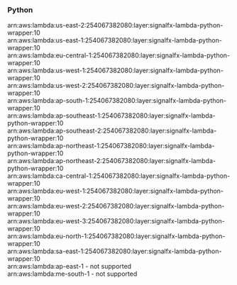 <h3>Python</h3>

arn:aws:lambda:us-east-2:254067382080:layer:signalfx-lambda-python-wrapper:10<br>
arn:aws:lambda:us-east-1:254067382080:layer:signalfx-lambda-python-wrapper:10<br>
arn:aws:lambda:eu-central-1:254067382080:layer:signalfx-lambda-python-wrapper:10<br>
arn:aws:lambda:us-west-1:254067382080:layer:signalfx-lambda-python-wrapper:10<br>
arn:aws:lambda:us-west-2:254067382080:layer:signalfx-lambda-python-wrapper:10<br>
arn:aws:lambda:ap-south-1:254067382080:layer:signalfx-lambda-python-wrapper:10<br>
arn:aws:lambda:ap-southeast-1:254067382080:layer:signalfx-lambda-python-wrapper:10<br>
arn:aws:lambda:ap-southeast-2:254067382080:layer:signalfx-lambda-python-wrapper:10<br>
arn:aws:lambda:ap-northeast-1:254067382080:layer:signalfx-lambda-python-wrapper:10<br>
arn:aws:lambda:ap-northeast-2:254067382080:layer:signalfx-lambda-python-wrapper:10<br>
arn:aws:lambda:ca-central-1:254067382080:layer:signalfx-lambda-python-wrapper:10<br>
arn:aws:lambda:eu-west-1:254067382080:layer:signalfx-lambda-python-wrapper:10<br>
arn:aws:lambda:eu-west-2:254067382080:layer:signalfx-lambda-python-wrapper:10<br>
arn:aws:lambda:eu-west-3:254067382080:layer:signalfx-lambda-python-wrapper:10<br>
arn:aws:lambda:eu-north-1:254067382080:layer:signalfx-lambda-python-wrapper:10<br>
arn:aws:lambda:sa-east-1:254067382080:layer:signalfx-lambda-python-wrapper:10<br>
arn:aws:lambda:ap-east-1 - not supported<br>
arn:aws:lambda:me-south-1 - not supported<br>

<!-- Note to maintainers: please be careful editing this file. 

